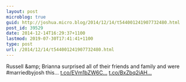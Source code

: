 ```yaml
---
layout: post
microblog: true
guid: http://joshua.micro.blog/2014/12/14/t544001241907732480.html
post_id: 39529
date: 2014-12-14T16:29:37+1100
lastmod: 2019-07-30T17:41:41+1100
type: post
url: /2014/12/14/t544001241907732480.html
---
```

Russell &amp;amp; Brianna surprised all of their friends and family and were #marriedbyjosh this... [t.co/EVm1bZW6C...](http://t.co/EVm1bZW6CF) [t.co/BxZbq2iAH...](http://t.co/BxZbq2iAHF)
